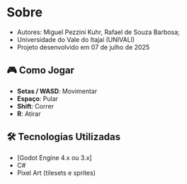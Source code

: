 # Sobre

- Autores: Miguel Pezzini Kuhr, Rafael de Souza Barbosa;
- Universidade do Vale do Itajaí (UNIVALI)
- Projeto desenvolvido em 07 de julho de 2025

## 🎮 Como Jogar

- **Setas / WASD**: Movimentar
- **Espaço**: Pular
- **Shift**: Correr
- **R**: Atirar

## 🛠️ Tecnologias Utilizadas

- [Godot Engine 4.x ou 3.x]
- C#
- Pixel Art (tilesets e sprites)
